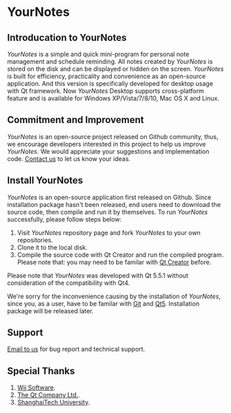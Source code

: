 # YourNotes

## Introducation to YourNotes
*YourNotes* is a simple and quick mini-program for personal note management and schedule reminding. All notes created by *YourNotes* is stored on the disk and can be displayed or hidden on the screen. *YourNotes* is built for efficiency, practicality and convenience as an open-source application. And this version is specifically developed for desktop usage with Qt framework. Now *YourNotes* Desktop supports cross-platform feature and is available for Windows XP/Vista/7/8/10, Mac OS X and Linux.

## Commitment and Improvement
*YourNotes* is an open-source project released on Github community, thus, we encourage developers interested in this project to help us improve *YourNotes*. We would appreciate your suggestions and implementation code.
[Contact us](mailto:wangpeihao@gmail.com) to let us know your ideas.

## Install YourNotes
*YourNotes* is an open-source application first released on Github. Since installation package hasn't been released, end users need to download the source code, then compile and run it by themselves. To run *YourNotes* successfully, please follow steps below:

1. Visit *YourNotes* repository page and fork *YourNotes* to your own repositories.
2. Clone it to the local disk.
3. Compile the source code with Qt Creator and run the compiled program. Please note that: you may need to be familar with [Qt Creator](http://doc.qt.io/qtcreator/index.html) before.

Please note that *YourNotes* was developed with Qt 5.5.1 without consideration of the compatibility with Qt4.

We're sorry for the inconvenience causing by the installation of *YourNotes*, since you, as a user, have to be familar with [Git](https://git-scm.com/doc) and [Qt5](http://doc.qt.io/qt-5/).
Installation package will be released later.

## Support
[Email to us](mailto:wangpeihao@gmail.com) for bug report and technical support.

## Special Thanks
1. [Wjj Software](http://www.wjjsoft.com).
2. [The Qt Company Ltd.](http://www.qt.io/).
3. [ShanghaiTech University](http://www.shanghaitech.edu.cn/).
